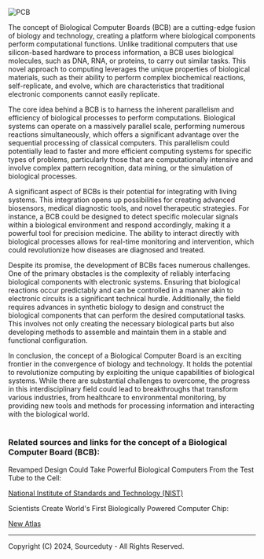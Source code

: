![PCB](https://github.com/sourceduty/Biological_Computer_Board/assets/123030236/92bf8ecd-b1ba-4efc-a02d-e29fb29b3e0e)

The concept of Biological Computer Boards (BCB) are a cutting-edge fusion of biology and technology, creating a platform where biological components perform computational functions. Unlike traditional computers that use silicon-based hardware to process information, a BCB uses biological molecules, such as DNA, RNA, or proteins, to carry out similar tasks. This novel approach to computing leverages the unique properties of biological materials, such as their ability to perform complex biochemical reactions, self-replicate, and evolve, which are characteristics that traditional electronic components cannot easily replicate.

The core idea behind a BCB is to harness the inherent parallelism and efficiency of biological processes to perform computations. Biological systems can operate on a massively parallel scale, performing numerous reactions simultaneously, which offers a significant advantage over the sequential processing of classical computers. This parallelism could potentially lead to faster and more efficient computing systems for specific types of problems, particularly those that are computationally intensive and involve complex pattern recognition, data mining, or the simulation of biological processes.

A significant aspect of BCBs is their potential for integrating with living systems. This integration opens up possibilities for creating advanced biosensors, medical diagnostic tools, and novel therapeutic strategies. For instance, a BCB could be designed to detect specific molecular signals within a biological environment and respond accordingly, making it a powerful tool for precision medicine. The ability to interact directly with biological processes allows for real-time monitoring and intervention, which could revolutionize how diseases are diagnosed and treated.

Despite its promise, the development of BCBs faces numerous challenges. One of the primary obstacles is the complexity of reliably interfacing biological components with electronic systems. Ensuring that biological reactions occur predictably and can be controlled in a manner akin to electronic circuits is a significant technical hurdle. Additionally, the field requires advances in synthetic biology to design and construct the biological components that can perform the desired computational tasks. This involves not only creating the necessary biological parts but also developing methods to assemble and maintain them in a stable and functional configuration.

In conclusion, the concept of a Biological Computer Board is an exciting frontier in the convergence of biology and technology. It holds the potential to revolutionize computing by exploiting the unique capabilities of biological systems. While there are substantial challenges to overcome, the progress in this interdisciplinary field could lead to breakthroughs that transform various industries, from healthcare to environmental monitoring, by providing new tools and methods for processing information and interacting with the biological world.

#
### Related sources and links for the concept of a Biological Computer Board (BCB):

Revamped Design Could Take Powerful Biological Computers From the Test Tube to the Cell:

[National Institute of Standards and Technology (NIST)](https://www.nist.gov/news-events/news/2022/03/revamped-design-could-take-powerful-biological-computers-test-tube-cell)

Scientists Create World's First Biologically Powered Computer Chip:

[New Atlas](https://newatlas.com/biology-computer-chip-columbia-engineering/40824/)

***
Copyright (C) 2024, Sourceduty - All Rights Reserved.
